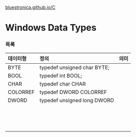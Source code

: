 [bluestronica.github.io/C](https://bluestronica.github.io/WindowsAPI)


# Windows Data Types


### 목록

| 데이터형 | 정의 | 의미 |
|:---|:---|:---|
|BYTE|typedef unsigned char BYTE;||
|BOOL|typedef int BOOL;||
|CHAR|typedef char CHAR||
|COLORREF|typedef DWORD COLORREF||
|DWORD|typedef unsigned long DWORD||
||||
||||
||||
||||
||||
||||
||||
||||
||||
||||
||||
||||
||||
||||


